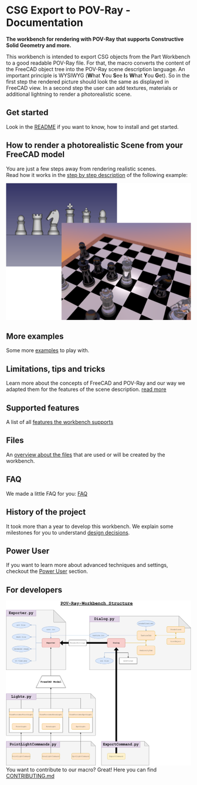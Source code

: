 # CSG Export to POV-Ray - Documentation

**The workbench for rendering with POV-Ray that supports Constructive Solid Geometry and more.**

This workbench is intended to export CSG objects from the Part Workbench to a good readable POV-Ray file. For that, the macro converts the content of the FreeCAD object tree into the POV-Ray scene description language.
An important principle is WYSIWYG (**W**hat **Y**ou **S**ee **I**s **W**hat **Y**ou **G**et). So in the first step the rendered picture should look the same as displayed in FreeCAD view.
In a second step the user can add textures, materials or additional lightning to render a photorealistic scene.

## Get started

Look in the [README](../README.md) if you want to know, how to install and get started.

## How to render a photorealistic Scene from your FreeCAD model

You are just a few steps away from rendering realistic scenes.  
Read how it works in the [step by step description](realistic.md) of the following example:

![Step by step]( ./img/Chess_steps.png "Step by step from FreeCAD CSG Objects to a photorealistic POV-Ray scene")

## More examples

Some more [examples](./Examples/index.md) to play with.

## Limitations, tips and tricks

Learn more about the concepts of FreeCAD and POV-Ray and our way we adapted them for the features of the scene description. [read more](tipsAndTricks.md)

## Supported features

A list of all [features the workbench supports](supported.md)

## Files

An [overview about the files](Projectfiles.md) that are used or will be created by the workbench.

## FAQ

We made a little FAQ for you: [FAQ](FAQ.md)

## History of the project

It took more than a year to develop this workbench. We explain some milestones for you to understand [design decisions](Design.md).

## Power User

If you want to learn more about advanced techniques and settings, checkout the [Power User](PowerUser.md) section.
## For developers

![Flowchart of the macro](img/Workbench%20Structure.png)  
You want to contribute to our macro? Great! Here you can find [CONTRIBUTING.md](../CONTRIBUTING.md)
